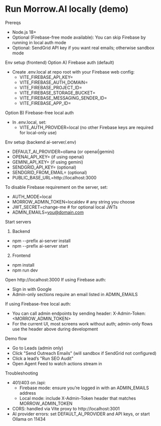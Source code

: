# Run Morrow.AI locally (demo)

Prereqs
- Node.js 18+
- Optional (Firebase-free mode available): You can skip Firebase by running in local auth mode
- Optional: SendGrid API key if you want real emails; otherwise sandbox mode

Env setup (frontend)
Option A) Firebase auth (default)
- Create .env.local at repo root with your Firebase web config:
	- VITE_FIREBASE_API_KEY=
	- VITE_FIREBASE_AUTH_DOMAIN=
	- VITE_FIREBASE_PROJECT_ID=
	- VITE_FIREBASE_STORAGE_BUCKET=
	- VITE_FIREBASE_MESSAGING_SENDER_ID=
	- VITE_FIREBASE_APP_ID=

Option B) Firebase-free local auth
- In .env.local, set:
	- VITE_AUTH_PROVIDER=local
	(no other Firebase keys are required for local-only use)

Env setup (backend ai-server/.env)
- DEFAULT_AI_PROVIDER=ollama (or openai|gemini)
- OPENAI_API_KEY= (if using openai)
- GEMINI_API_KEY= (if using gemini)
- SENDGRID_API_KEY= (optional)
- SENDGRID_FROM_EMAIL= (optional)
- PUBLIC_BASE_URL=http://localhost:3000

To disable Firebase requirement on the server, set:
- AUTH_MODE=local
- MORROW_ADMIN_TOKEN=localdev  # any string you choose
- JWT_SECRET=change-me         # for optional local JWTs
- ADMIN_EMAILS=you@domain.com

Start servers
1) Backend
- npm --prefix ai-server install
- npm --prefix ai-server start

2) Frontend
- npm install
- npm run dev

Open http://localhost:3000
If using Firebase auth:
- Sign in with Google
- Admin-only sections require an email listed in ADMIN_EMAILS

If using Firebase-free local auth:
- You can call admin endpoints by sending header: X-Admin-Token: <MORROW_ADMIN_TOKEN>
- For the current UI, most screens work without auth; admin-only flows use the header above during development

Demo flow
- Go to Leads (admin only)
- Click "Send Outreach Emails" (will sandbox if SendGrid not configured)
- Click a lead’s "Run SEO Audit"
- Open Agent Feed to watch actions stream in

Troubleshooting
- 401/403 on /api:
	- Firebase mode: ensure you’re logged in with an ADMIN_EMAILS address
	- Local mode: include X-Admin-Token header that matches MORROW_ADMIN_TOKEN
- CORS: handled via Vite proxy to http://localhost:3001
- AI provider errors: set DEFAULT_AI_PROVIDER and API keys, or start Ollama on 11434
